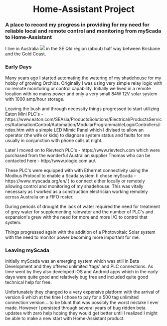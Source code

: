<h1 align="center"> Home-Assistant Project</h1>
<h3 align="left">A place to record my progress in providing for my need for reliable local and remote control and monitoring from myScada to Home-Assistant</h3>
<p align="left">
  I live in Australia <img src="https://github.com/oxguy3/flags/blob/master/mini/au.png"/> in the SE Qld region (about) half way between Brisbane and the Gold Coast. </p>
<h3 align="left">Early Days</h3>  
<p align="left">Many years ago I started automating the watering of my shadehouse for my hobby of growing Orchids. Originally I was using very simple relay logic with no remote monitoring or control capability. Initially we lived in a remote location with no mains power and only a very small 84W 12V solar system with 1000 amp/hour storage.</p>
<p align="left">Leaving the bush and through necessity things progressed to start utilizing Eaton Mini PLC's - https://www.eaton.com/SEAsia/ProductsSolutions/Electrical/ProductsServices/AutomationControl/Automation/ModularProgrammableLogicControllers/index.htm with a simple LED Mimic Panel which I divised to allow an operator (the wife or kids) to diagnose system status and faults for me usually in conjunction with phone calls at night.</p> 
<p align="left">Later I moved on to Rievtech PLC's - https://www.rievtech.com which were purchased from the wonderful Australian supplier Thomas who can be contacted here - http://www.xlogic.com.au/.</p> 
<p align="left">These PLC's were equipped with with Ethernet connectivity using the Modbus Protocol to enable a Scada system (I chose myScada - https://www.myscada.org/en/ ) to connect either locally or remotely allowing control and monitoring of my shadehouse. This was vitally necessary as I worked as a construction electrician working remotely across Australia on a FIFO roster.</p>
<p align="left">During periods of drought the lack of water required the need for treatment of grey water for supplementing rainwater and the number of PLC's and expansion's grew with the need for more and more I/O to control that system.</p> 
<p align="left">Things progressed again with the addition of a Photovoltaic Solar system with the need to monitor power becoming more important for me.</p>
<h3 align="left">Leaving myScada</h3>
<p align="left">Initially myScada was an emerging system which was still in Beta Development and they offered unlimited 'tags' and PLC connections. As time went by they also developed iOS and Android apps which in the early days were quite good and relatively bug free and included quite good technical help for free.</p>
<p align="left">Unfortunately they changed to a very expensive platform with the arrival of version 6 which at the time I chose to pay for a 500 tag unlimited connection version....to be blunt that was possibly the worst mistake I ever made. However I persisted through several years of bug ridden beta updates with zero help hoping they would get better until I realized I might be able to make a new start with Home-Assistant product.</p> 
